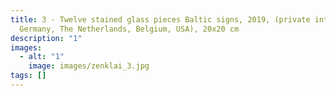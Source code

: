 ```yaml
---
title: 3 - Twelve stained glass pieces Baltic signs, 2019, (private interiors,
  Germany, The Netherlands, Belgium, USA), 20x20 cm
description: "1"
images:
  - alt: "1"
    image: images/zenklai_3.jpg
tags: []
---
```

